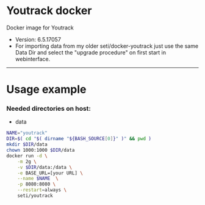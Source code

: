 # Youtrack docker
Docker image for Youtrack

- Version: 6.5.17057
- For importing data from my older seti/docker-youtrack just use the same Data Dir and select the "upgrade procedure" on first start in webinterface.


---
Usage example
===
### Needed directories on host:
- data

```bash
NAME="youtrack"
DIR=$( cd "$( dirname "${BASH_SOURCE[0]}" )" && pwd )
mkdir $DIR/data
chown 1000:1000 $DIR/data
docker run -d \
	-m 2g \
	-v $DIR/data:/data \
	-e BASE_URL=[your URL] \
	--name $NAME  \
	-p 8080:8080 \
	--restart=always \
	seti/youtrack
```
